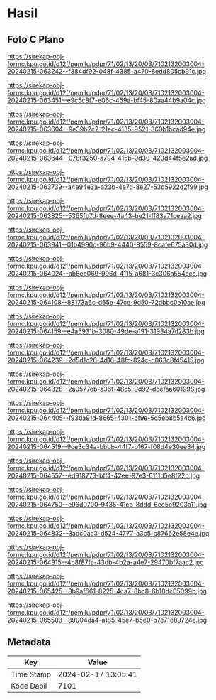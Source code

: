 # Hasil

## Foto C Plano

https://sirekap-obj-formc.kpu.go.id/d12f/pemilu/pdpr/71/02/13/20/03/7102132003004-20240215-063242--f384df92-048f-4385-a470-8edd805cb91c.jpg

https://sirekap-obj-formc.kpu.go.id/d12f/pemilu/pdpr/71/02/13/20/03/7102132003004-20240215-063451--e9c5c8f7-e06c-459a-bf45-80aa44b9a04c.jpg

https://sirekap-obj-formc.kpu.go.id/d12f/pemilu/pdpr/71/02/13/20/03/7102132003004-20240215-063604--9e39b2c2-21ec-4135-9521-360b1bcad94e.jpg

https://sirekap-obj-formc.kpu.go.id/d12f/pemilu/pdpr/71/02/13/20/03/7102132003004-20240215-063644--078f3250-a794-415b-9d30-420d44f5e2ad.jpg

https://sirekap-obj-formc.kpu.go.id/d12f/pemilu/pdpr/71/02/13/20/03/7102132003004-20240215-063739--a4e94e3a-a23b-4e7d-8e27-53d5922d2f99.jpg

https://sirekap-obj-formc.kpu.go.id/d12f/pemilu/pdpr/71/02/13/20/03/7102132003004-20240215-063825--5365fb7d-8eee-4a43-be21-ff83a71ceaa2.jpg

https://sirekap-obj-formc.kpu.go.id/d12f/pemilu/pdpr/71/02/13/20/03/7102132003004-20240215-063941--01b4990c-96b9-4440-8559-8cafe675a30d.jpg

https://sirekap-obj-formc.kpu.go.id/d12f/pemilu/pdpr/71/02/13/20/03/7102132003004-20240215-064024--ab8ee069-996d-4115-a681-3c306a554ecc.jpg

https://sirekap-obj-formc.kpu.go.id/d12f/pemilu/pdpr/71/02/13/20/03/7102132003004-20240215-064108--88173a6c-d65e-47ce-9d50-72dbbc0e10ae.jpg

https://sirekap-obj-formc.kpu.go.id/d12f/pemilu/pdpr/71/02/13/20/03/7102132003004-20240215-064159--e4a5931b-3080-49de-a191-31934a7d283b.jpg

https://sirekap-obj-formc.kpu.go.id/d12f/pemilu/pdpr/71/02/13/20/03/7102132003004-20240215-064239--2d5d1c26-4d16-48fc-824c-d063c8f45415.jpg

https://sirekap-obj-formc.kpu.go.id/d12f/pemilu/pdpr/71/02/13/20/03/7102132003004-20240215-064328--2a0577eb-a36f-48c5-9d92-dcefaa601998.jpg

https://sirekap-obj-formc.kpu.go.id/d12f/pemilu/pdpr/71/02/13/20/03/7102132003004-20240215-064405--f93da91d-8665-4301-bf9e-5d5eb8b5a4c6.jpg

https://sirekap-obj-formc.kpu.go.id/d12f/pemilu/pdpr/71/02/13/20/03/7102132003004-20240215-064519--9ce3c34a-bbbb-44f7-b167-f08d4e30ee34.jpg

https://sirekap-obj-formc.kpu.go.id/d12f/pemilu/pdpr/71/02/13/20/03/7102132003004-20240215-064557--ed918773-bff4-42ee-97e3-6111d5e8f22b.jpg

https://sirekap-obj-formc.kpu.go.id/d12f/pemilu/pdpr/71/02/13/20/03/7102132003004-20240215-064750--e96d0700-9435-41cb-8ddd-6ee5e9203a11.jpg

https://sirekap-obj-formc.kpu.go.id/d12f/pemilu/pdpr/71/02/13/20/03/7102132003004-20240215-064832--3adc0aa3-d524-4777-a3c5-c87662e58e4e.jpg

https://sirekap-obj-formc.kpu.go.id/d12f/pemilu/pdpr/71/02/13/20/03/7102132003004-20240215-064915--4b8f87fa-43db-4b2a-a4e7-29470bf7aac2.jpg

https://sirekap-obj-formc.kpu.go.id/d12f/pemilu/pdpr/71/02/13/20/03/7102132003004-20240215-065425--8b9af661-8225-4ca7-8bc8-6b10dc05099b.jpg

https://sirekap-obj-formc.kpu.go.id/d12f/pemilu/pdpr/71/02/13/20/03/7102132003004-20240215-065503--39004da4-a185-45e7-b5e0-b7e71e89724e.jpg


## Metadata

| Key        | Value               |
| ---------- | ------------------- |
| Time Stamp | 2024-02-17 13:05:41 |
| Kode Dapil | 7101                |




